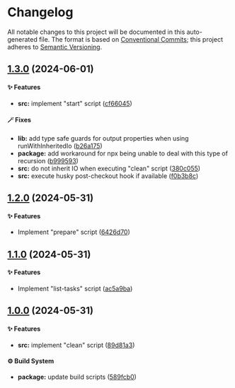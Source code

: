 # Changelog

All notable changes to this project will be documented in this auto-generated
file. The format is based on [Conventional Commits][1];
this project adheres to [Semantic Versioning][2].

## [1.3.0][3] (2024-06-01)

#### ✨ Features

- **src:** implement "start" script ([cf66045][4])

#### 🪄 Fixes

- **lib:** add type safe guards for output properties when using runWithInheritedIo ([b26a175][5])
- **package:** add workaround for npx being unable to deal with this type of recursion ([b999593][6])
- **src:** do not inherit IO when executing "clean" script ([380c055][7])
- **src:** execute husky post-checkout hook if available ([f0b3b8c][8])

## [1.2.0][9] (2024-05-31)

#### ✨ Features

- Implement "prepare" script ([6426d70][10])

## [1.1.0][11] (2024-05-31)

#### ✨ Features

- Implement "list-tasks" script ([ac5a9ba][12])

## [1.0.0][13] (2024-05-31)

#### ✨ Features

- **src:** implement "clean" script ([89d81a3][14])

#### ⚙️ Build System

- **package:** update build scripts ([589fcb0][15])

[1]: https://conventionalcommits.org
[2]: https://semver.org
[3]: https://github.com/Xunnamius/xscripts/compare/v1.2.0...v1.3.0
[4]: https://github.com/Xunnamius/xscripts/commit/cf660452df6ac9781bd9b61d4cc225e926cd4e15
[5]: https://github.com/Xunnamius/xscripts/commit/b26a175f616e9c1fa333a0b8858507439449a32e
[6]: https://github.com/Xunnamius/xscripts/commit/b999593e14846c8f87949286cd995e7ef92177a1
[7]: https://github.com/Xunnamius/xscripts/commit/380c055b2920c8b96b65dc89b97b6497f996c452
[8]: https://github.com/Xunnamius/xscripts/commit/f0b3b8ce97a389c4656d37f4745eaedb7d684f42
[9]: https://github.com/Xunnamius/xscripts/compare/v1.1.0...v1.2.0
[10]: https://github.com/Xunnamius/xscripts/commit/6426d70a844a1c3242d719bd648b2a5caf61a12c
[11]: https://github.com/Xunnamius/xscripts/compare/v1.0.0...v1.1.0
[12]: https://github.com/Xunnamius/xscripts/commit/ac5a9ba2ac77873619069cecc5a364cd09a74d43
[13]: https://github.com/Xunnamius/xscripts/compare/589fcb01d65182c25a9604c55909b2667bd1b1e0...v1.0.0
[14]: https://github.com/Xunnamius/xscripts/commit/89d81a3e405096de202bc1f6be61ab5d58fc3e1e
[15]: https://github.com/Xunnamius/xscripts/commit/589fcb01d65182c25a9604c55909b2667bd1b1e0
